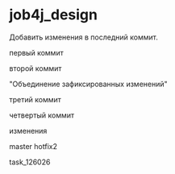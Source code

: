 # job4j_design
Добавить изменения в последний коммит.

первый коммит

второй коммит

"Объединение зафиксированных изменений"

третий коммит

четвертый коммит

изменения

master
hotfix2

task_126026